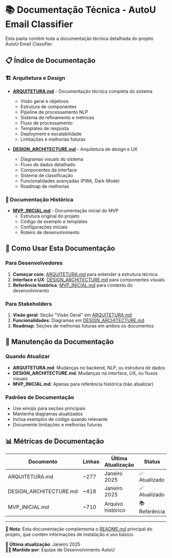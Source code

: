 # 📚 Documentação Técnica - AutoU Email Classifier

Esta pasta contém toda a documentação técnica detalhada do projeto AutoU Email Classifier.

## 📋 Índice de Documentação

### 🏗️ Arquitetura e Design
- **[ARQUITETURA.md](./ARQUITETURA.md)** - Documentação técnica completa do sistema
  - Visão geral e objetivos
  - Estrutura de componentes
  - Pipeline de processamento NLP
  - Sistema de refinamento e métricas
  - Fluxo de processamento
  - Templates de resposta
  - Deployment e escalabilidade
  - Limitações e melhorias futuras

- **[DESIGN_ARCHITECTURE.md](./DESIGN_ARCHITECTURE.md)** - Arquitetura de design e UX
  - Diagramas visuais do sistema
  - Fluxo de dados detalhado
  - Componentes da interface
  - Sistema de classificação
  - Funcionalidades avançadas (PWA, Dark Mode)
  - Roadmap de melhorias

### 📝 Documentação Histórica
- **[MVP_INICIAL.md](./MVP_INICIAL.md)** - Documentação inicial do MVP
  - Estrutura original do projeto
  - Código de exemplo e templates
  - Configurações iniciais
  - Roteiro de desenvolvimento

## 🎯 Como Usar Esta Documentação

### Para Desenvolvedores
1. **Começar com**: [ARQUITETURA.md](./ARQUITETURA.md) para entender a estrutura técnica
2. **Interface e UX**: [DESIGN_ARCHITECTURE.md](./DESIGN_ARCHITECTURE.md) para componentes visuais
3. **Referência histórica**: [MVP_INICIAL.md](./MVP_INICIAL.md) para contexto do desenvolvimento

### Para Stakeholders
1. **Visão geral**: Seção "Visão Geral" em [ARQUITETURA.md](./ARQUITETURA.md)
2. **Funcionalidades**: Diagramas em [DESIGN_ARCHITECTURE.md](./DESIGN_ARCHITECTURE.md)
3. **Roadmap**: Seções de melhorias futuras em ambos os documentos

## 🔄 Manutenção da Documentação

### Quando Atualizar
- **ARQUITETURA.md**: Mudanças no backend, NLP, ou estrutura de dados
- **DESIGN_ARCHITECTURE.md**: Mudanças na interface, UX, ou fluxos visuais
- **MVP_INICIAL.md**: Apenas para referência histórica (não atualizar)

### Padrões de Documentação
- Use emojis para seções principais
- Mantenha diagramas atualizados
- Inclua exemplos de código quando relevante
- Documente limitações e melhorias futuras

## 📊 Métricas de Documentação

| Documento | Linhas | Última Atualização | Status |
|-----------|--------|-------------------|--------|
| ARQUITETURA.md | ~277 | Janeiro 2025 | ✅ Atualizado |
| DESIGN_ARCHITECTURE.md | ~418 | Janeiro 2025 | ✅ Atualizado |
| MVP_INICIAL.md | ~710 | Arquivo histórico | 📚 Referência |

---

**📝 Nota**: Esta documentação complementa o [README.md](../README.md) principal do projeto, que contém informações de instalação e uso básico.

**🔄 Última atualização**: Janeiro 2025  
**👨‍💻 Mantido por**: Equipe de Desenvolvimento AutoU